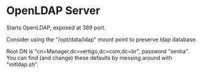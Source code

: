 OpenLDAP Server
===============

Starts OpenLDAP, exposed at 389 port.

Consider using the "/opt/data/ldap" mount point to preserve ldap database.

Root DN is "cn=Manager,dc=vertigo,dc=com,dc=br", password "senha". You can
find (and change) these defaults by messing around with "initldap.sh".



